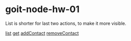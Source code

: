 # goit-node-hw-01

List is shorter for last two actions, to make it more visible.

<a href = "https://monosnap.com/file/h9r7eNZ4N4qUFKo3qJvaDQiREH2N0y">list</a>
<a href = "https://monosnap.com/file/18UCpIv7u33Kp5RxOlmrsyzvowBPMx">get</a>
<a href = "https://monosnap.com/file/C74uSifpW3VjfUEG7pbUqFyK7A5kAI">addContact</a>
<a href = "https://monosnap.com/file/51ndDQMVWWKgbpXb1qfnfaiAK4mfE9">removeContact</a>


 

 

 